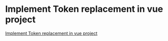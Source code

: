 # Implement Token replacement in vue project
[Implement Token replacement in vue project](https://aiwithcloud.com/2022/09/15/implement_token_replacement_in_vue_project/)